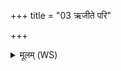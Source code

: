 +++
title = "03 ऋजीते परि"

+++
<details><summary>मूलम् (WS)</summary>

ऋजीते परि णो नमादित्याः शर्म यच्छत ।  
युयुत् पर्णिनं शरमुतापर्णं रिशादसः ॥ ५ ॥
</details>